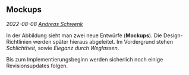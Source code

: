## Mockups
*2022-08-08 [Andreas Schwenk](https://www.th-koeln.de/personen/andreas.schwenk/)*

In der Abbildung sieht man zwei neue Entwürfe (**Mockups**). Die Design-Richtlinien werden später hieraus abgeleitet. Im Vordergrund stehen *Schlichtheit*, sowie *Eleganz durch Weglassen*.

Bis zum Implementierungsbeginn werden sicherlich noch einige Revisionsupdates folgen.
